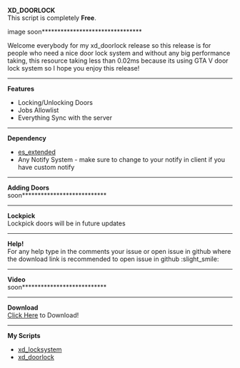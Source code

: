 **XD_DOORLOCK**<br>
This script is completely **Free**.

image soon********************************

Welcome everybody for my xd_doorlock release so this release is for people who need a nice door lock system and without any big performance taking, this resource taking less than 0.02ms because its using GTA V door lock system so I hope you enjoy this release!
*********************************************************************
**Features**
* Locking/Unlocking Doors
* Jobs Allowlist
* Everything Sync with the server
*********************************************************************
**Dependency**
* [es_extended](https://github.com/esx-framework/esx-legacy)
* Any Notify System - make sure to change to your notify in client if you have custom notify
*********************************************************************
**Adding Doors**<br>
soon***************************
*********************************************************************
**Lockpick**<br>
Lockpick doors will be in future updates
*********************************************************************
**Help!**<br>
For any help type in the comments your issue or open issue in github where the download link is
recommended to open issue in github :slight_smile: 
*********************************************************************
**Video**<br>
soon***************************
*********************************************************************
**Download**<br>
[Click Here](https://github.com/LielXD/xd_doorlock) to Download!
*********************************************************************
**My Scripts**<br>
* [xd_locksystem](https://github.com/LielXD/xd_locksystem)
* [xd_doorlock](https://github.com/LielXD/xd_doorlock)
